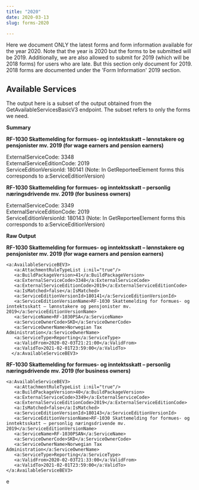 ```yaml
---
title: "2020"
date: 2020-03-13
slug: forms-2020

---
```

Here we document ONLY the latest forms and form information available for the year 2020. Note that the year is 2020 but the forms to be submitted will be 2019. Additionally, we are also allowed to submit for 2019 (which will be 2018 forms) for users who are late. But this section only document for 2019. 2018 forms are documented under the 'Form Information' 2019 section.

## **Available Services**

The output here is a subset of the output obtained from the GetAvailableServicesBasicV3 endpoint. The subset refers to only the forms we need.

**Summary**

**RF-1030 Skattemelding for formues- og inntektsskatt – lønnstakere og pensjonister mv. 2019 (for wage earners and pension earners)**

ExternalServiceCode: 3348  
ExternalServiceEditionCode: 2019  
ServiceEditionVersionId: 180141 (Note: In GetReporteeElement forms this corresponds to a:ServiceEditionVersion)

**RF-1030 Skattemelding for formues- og inntektsskatt – personlig næringsdrivende mv. 2019 (for business owners)**

ExternalServiceCode: 3349  
ExternalServiceEditionCode: 2019  
ServiceEditionVersionId: 180143 (Note: In GetReporteeElement forms this corresponds to a:ServiceEditionVersion)

**Raw Output**

**RF-1030 Skattemelding for formues- og inntektsskatt – lønnstakere og pensjonister mv. 2019 (for wage earners and pension earners)**

    <a:AvailableServiceBEV3>
       <a:AttachmentRuleTypeList i:nil="true"/>
       <a:BuildPackageVersion>41</a:BuildPackageVersion>
       <a:ExternalServiceCode>3348</a:ExternalServiceCode>
       <a:ExternalServiceEditionCode>2019</a:ExternalServiceEditionCode>
       <a:IsMatched>false</a:IsMatched>
       <a:ServiceEditionVersionId>180141</a:ServiceEditionVersionId>
       <a:ServiceEditionVersionName>RF-1030 Skattemelding for formues- og inntektsskatt – lønnstakere og pensjonister mv. 2019</a:ServiceEditionVersionName>
       <a:ServiceName>RF-1030PSA</a:ServiceName>
       <a:ServiceOwnerCode>SKD</a:ServiceOwnerCode>
       <a:ServiceOwnerName>Norwegian Tax Administration</a:ServiceOwnerName>
       <a:ServiceType>Reporting</a:ServiceType>
       <a:ValidFrom>2020-02-03T21:21:00</a:ValidFrom>
       <a:ValidTo>2021-02-01T23:59:00</a:ValidTo>
      </a:AvailableServiceBEV3>

**RF-1030 Skattemelding for formues- og inntektsskatt – personlig næringsdrivende mv. 2019 (for business owners)**

    <a:AvailableServiceBEV3>
       <a:AttachmentRuleTypeList i:nil="true"/>
       <a:BuildPackageVersion>40</a:BuildPackageVersion>
       <a:ExternalServiceCode>3349</a:ExternalServiceCode>
       <a:ExternalServiceEditionCode>2019</a:ExternalServiceEditionCode>
       <a:IsMatched>false</a:IsMatched>
       <a:ServiceEditionVersionId>180143</a:ServiceEditionVersionId>
       <a:ServiceEditionVersionName>RF-1030 Skattemelding for formues- og inntektsskatt – personlig næringsdrivende mv. 2019</a:ServiceEditionVersionName>
       <a:ServiceName>RF-1030PSAN</a:ServiceName>
       <a:ServiceOwnerCode>SKD</a:ServiceOwnerCode>
       <a:ServiceOwnerName>Norwegian Tax Administration</a:ServiceOwnerName>
       <a:ServiceType>Reporting</a:ServiceType>
       <a:ValidFrom>2020-02-03T21:33:00</a:ValidFrom>
       <a:ValidTo>2021-02-01T23:59:00</a:ValidTo>
    </a:AvailableServiceBEV3>

e
